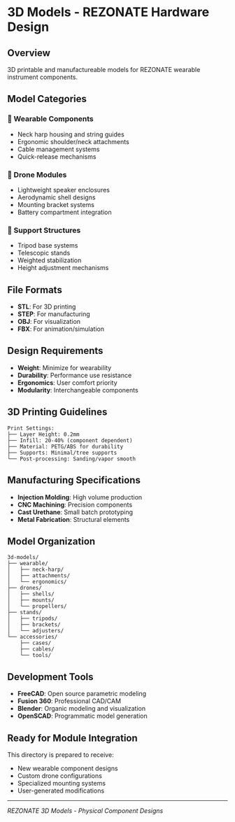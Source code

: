 # 3D Models - REZONATE Hardware Design

## Overview
3D printable and manufactureable models for REZONATE wearable instrument components.

## Model Categories

### 🎵 Wearable Components
- Neck harp housing and string guides
- Ergonomic shoulder/neck attachments
- Cable management systems
- Quick-release mechanisms

### 🚁 Drone Modules
- Lightweight speaker enclosures
- Aerodynamic shell designs
- Mounting bracket systems
- Battery compartment integration

### 🦵 Support Structures
- Tripod base systems
- Telescopic stands
- Weighted stabilization
- Height adjustment mechanisms

## File Formats
- **STL**: For 3D printing
- **STEP**: For manufacturing
- **OBJ**: For visualization
- **FBX**: For animation/simulation

## Design Requirements
- **Weight**: Minimize for wearability
- **Durability**: Performance use resistance
- **Ergonomics**: User comfort priority
- **Modularity**: Interchangeable components

## 3D Printing Guidelines
```
Print Settings:
├── Layer Height: 0.2mm
├── Infill: 20-40% (component dependent)
├── Material: PETG/ABS for durability
├── Supports: Minimal/tree supports
└── Post-processing: Sanding/vapor smooth
```

## Manufacturing Specifications
- **Injection Molding**: High volume production
- **CNC Machining**: Precision components
- **Cast Urethane**: Small batch prototyping
- **Metal Fabrication**: Structural elements

## Model Organization
```
3d-models/
├── wearable/
│   ├── neck-harp/
│   ├── attachments/
│   └── ergonomics/
├── drones/
│   ├── shells/
│   ├── mounts/
│   └── propellers/
├── stands/
│   ├── tripods/
│   ├── brackets/
│   └── adjusters/
└── accessories/
    ├── cases/
    ├── cables/
    └── tools/
```

## Development Tools
- **FreeCAD**: Open source parametric modeling
- **Fusion 360**: Professional CAD/CAM
- **Blender**: Organic modeling and visualization
- **OpenSCAD**: Programmatic model generation

## Ready for Module Integration
This directory is prepared to receive:
- New wearable component designs
- Custom drone configurations
- Specialized mounting systems
- User-generated modifications

---
*REZONATE 3D Models - Physical Component Designs*